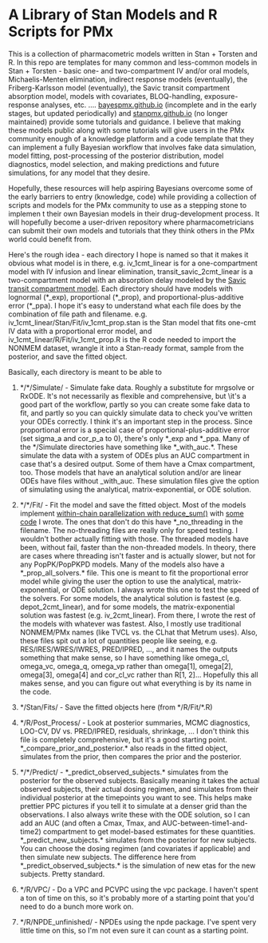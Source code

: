 # A Library of Stan Models and R Scripts for PMx

This is a collection of pharmacometric models written in Stan + Torsten and R.
In this repo are templates for many common and less-common models in
Stan + Torsten - basic one- and two-compartment IV and/or oral models,
Michaelis-Menten elimination, indirect response models (eventually), the
Friberg-Karlsson model (eventually), the Savic transit compartment absorption
model, models with covariates, BLOQ-handling, exposure-response analyses, etc. ….
[bayespmx.github.io](bayespmx.github.io) (incomplete and in the early stages,
but updated periodically) and [stanpmx.github.io](stanpmx.github.io) (no longer
maintained) provide some tutorials and guidance. I
believe that making these models public along with some tutorials
will give users in the PMx community enough of a knowledge platform and
a code template that they can implement a fully Bayesian workflow that involves
fake data simulation, model fitting, post-processing of the posterior
distribution, model diagnostics, model selection, and making predictions and
future simulations, for any model that they desire.

Hopefully, these resources will help aspiring Bayesians overcome some of the
early barriers to entry (knowledge, code) while providing a collection of
scripts and models for the PMx community to use as a stepping stone to implemen
t their own Bayesian models in their drug-development process. It will hopefully
become a user-driven repository where pharmacometricians can submit their own
models and tutorials that they think others in the PMx world could benefit from.

Here's the rough idea - each directory I hope is named so that it makes it
obvious what model is in there, e.g. iv_1cmt_linear is for a one-compartment
model with IV infusion and linear elimination, transit_savic_2cmt_linear is a
two-compartment model with an absorption delay modeled by the
[Savic transit compartment model](https://pubmed.ncbi.nlm.nih.gov/17653836/).
Each directory should have models with lognormal (\*_exp), proportional
(\*_prop), and proportional-plus-additive error (\*_ppa). I hope it's easy to
understand  what each file does by the combination of file path and filename.
e.g. iv_1cmt_linear/Stan/Fit/iv_1cmt_prop.stan is the Stan model that fits
one-cmt IV data with a proportional error model, and
iv_1cmt_linear/R/Fit/iv_1cmt_prop.R is the R code needed to import the NONMEM
dataset, wrangle it into a Stan-ready format, sample from the posterior, and
save the fitted object.

Basically, each directory is meant to be able to

1) \*/\*/Simulate/ - Simulate fake data. Roughly a substitute for mrgsolve or
RxODE. It's not necessarily as flexible and comprehensive, but \it's a good part
of the workflow, partly so you can create some fake data to fit, and partly so
you can quickly simulate data to check you've written your ODEs correctly. I
think it's an important step in the process. Since proportional error is a
special case of proportional-plus-additive error (set sigma_a and cor_p_a to 0),
there's only \*_exp and \*_ppa. Many of the \*/Simulate directories have
something like \*_with_auc.\*. These simulate the data with a system of ODEs
plus an AUC compartment in case that's a desired output. Some of them have a
Cmax compartment, too. Those models that have an analytical solution and/or are
linear ODEs have files without _with_auc. These simulation files give the option
of simulating using the analytical, matrix-exponential, or ODE solution.

2) \*/\*/Fit/ - Fit the model and save the fitted object. Most of the models
implement
[within-chain parallelization with reduce_sum()](https://mc-stan.org/docs/stan-users-guide/reduce-sum.html)
with
[some code](https://bayespmx.github.io/tutorials/Threading-for-Within-Chain-Parallelization.html#example-one-compartment-iv)
I wrote. The ones that don't do this have \*_no_threading in the filename. The
no-threading files are really only for speed testing. I wouldn't bother actually
fitting with those. The threaded models have been, without fail, faster than the
non-threaded models. In theory, there are cases where threading isn't faster and
is actually slower, but not for any PopPK/PopPKPD models. Many of the models
also have a \*_prop_all_solvers.\* file. This one is meant to fit the
proportional error model while giving the user the option to use the analytical,
matrix-exponential, or ODE solution. I always wrote this one to test the speed
of the solvers. For some models, the analytical solution is fastest
(e.g. depot_2cmt_linear), and for some models, the matrix-exponential solution
was fastest (e.g. iv_2cmt_linear). From there, I wrote the rest of the models
with whatever was fastest. Also, I mostly use traditional NONMEM/PMx names (like
TVCL vs. the CLhat that Metrum uses). Also, these files spit out a lot of
quantities people like seeing, e.g. RES/IRES/WRES/IWRES, PRED/IPRED, ..., and it
names the outputs something that make sense, so I have something like omega_cl,
omega_vc, omega_q, omega_vp rather than omega[1], omega[2], omega[3], omega[4]
and cor_cl_vc rather than R[1, 2]... Hopefully this all makes sense, and you can
figure out what everything is by its name in the code.

3) \*/Stan/Fits/ - Save the fitted objects here (from \*/R/Fit/\*.R)

4) \*/R/Post_Process/ - Look at posterior summaries, MCMC diagnostics, LOO-CV,
DV vs. PRED/IPRED, residuals, shrinkage, ... I don't think this file is
completely comprehensive, but it's a good starting point.
\*_compare_prior_and_posterior.\*  also reads in the fitted object, simulates
from the prior, then compares the prior and the posterior.

5) \*/\*/Predict/ - \*_predict_observed_subjects.\* simulates from the posterior
for the observed subjects. Basically meaning it takes the actual observed
subjects, their actual dosing regimen, and simulates from their individual
posterior at the timepoints you want to see. This helps make prettier PPC
pictures if you tell it to simulate at a denser grid than the observations. I
also always write these with the ODE solution, so I can add an AUC (and often a
Cmax, Tmax, and AUC-between-time1-and-time2) compartment to get model-based
estimates for these quantities. \*_predict_new_subjects.\* simulates from the
posterior for new subjects. You can choose the dosing regimen (and covariates if
applicable) and then simulate new subjects. The difference here from
\*_predict_observed_subjects.\* is the simulation of new etas for the new
subjects. Pretty standard.

6) \*/R/VPC/ - Do a VPC and PCVPC using the vpc package. I haven't spent a ton
of time on this, so it's probably more of a starting point that you'd need to do
a bunch more work on.

7) \*/R/NPDE_unfinished/ - NPDEs using the npde package. I've spent very little
time on this, so I'm not even sure it can count as a starting point. 
